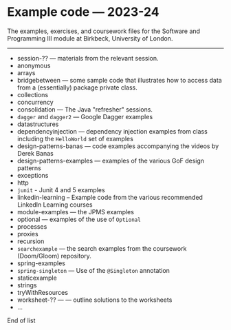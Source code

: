 # Example code — 2023-24

The examples, exercises, and coursework files for the Software and Programming III module at Birkbeck, University of
London.

------

+ session-?? — materials from the relevant session.
+ anonymous
+ arrays
+ bridgebetween — some sample code that illustrates how to access data from a (essentially) package private class.
+ collections
+ concurrency
+ consolidation — The Java "refresher" sessions.
+ `dagger` and `dagger2` — Google Dagger examples
+ datastructures
+ dependencyinjection — dependency injection examples from class including the `HelloWorld` set of examples
+ design-patterns-banas — code examples accompanying the videos by Derek Banas
+ design-patterns-examples — examples of the various GoF design patterns
+ exceptions
+ http
+ `junit` - Junit 4 and 5 examples
+ linkedin-learning – Example code from the various recommended LinkedIn Learning courses
+ module-examples — the JPMS examples
+ optional — examples of the use of `Optional`
+ processes
+ proxies
+ recursion
+ `searchexample` — the search examples from the coursework (Doom/Gloom) repository.
+ spring-examples
+ `spring-singleton` — Use of the `@Singleton` annotation
+ staticexample
+ strings
+ tryWithResources
+ worksheet-?? — — outline solutions to the worksheets
+ ...

End of list
